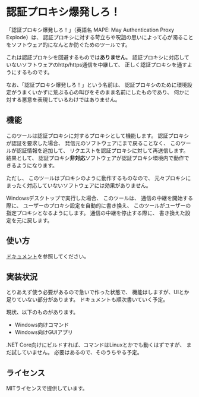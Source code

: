 # 認証プロキシ爆発しろ！

「認証プロキシ爆発しろ！」（英語名 MAPE: May Authentication Proxy Explode）は、
認証プロキシに対する苛立ちや呪詛の思いによって心が濁ることをソフトウェア的になんとか防ぐためのツールです。

これは認証プロキシを回避するものでは**ありません**。
認証プロキシに対応していないソフトウェアのhttp/https通信を中継して、
正しく認証プロキシを通すようにするものです。

なお、「認証プロキシ爆発しろ！」という名前は、
認証プロキシのために環境設定がうまくいかずに荒ぶる心の叫びをそのまま名前にしたものであり、
何かに対する悪意を表現しているわけではありません。

## 機能

このツールは認証プロキシに対するプロキシとして機能します。
認証プロキシが認証を要求した場合、
発信元のソフトウェアにまで戻ることなく、
このツールが認証情報を追加して、
リクエストを認証プロキシに対して再送信します。
結果として、
認証プロキシ**非対応**ソフトウェアが認証プロキシ環境内で動作できるようになります。

ただし、
このツールはプロキシのように動作するものなので、
元々プロキシにまったく対応していないソフトウェアには効果がありません。

Windowsデスクトップで実行した場合、
このツールは、
通信の中継を開始する際に、
ユーザーのプロキシ設定を自動的に書き換え、
このツールがユーザーの指定プロキシとなるようにします。
通信の中継を停止する際に、
書き換えた設定を元に戻します。

## 使い方

[ドキュメント](Documentation/ja/Index.md)を参照してください。

## 実装状況

とりあえず使う必要があるので急いで作った状態で、
機能はしますが、UIとか足りていない部分があります。
ドキュメントも順次書いていく予定。

現状、以下のものがあります。

* Windows向けコマンド
* Windows向けGUIアプリ

.NET Core向けにビルドすれば、コマンドはLinuxとかでも動くはずですが、
まだ試していません。
必要はあるので、そのうちやる予定。

## ライセンス

MITライセンスで提供しています。